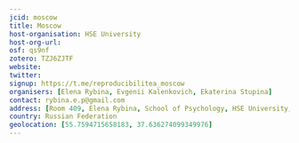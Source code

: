 ```yaml
---
jcid: moscow
title: Moscow
host-organisation: HSE University
host-org-url: 
osf: qs9nf
zotero: TZJ6ZJTF
website: 
twitter: 
signup: https://t.me/reproducibilitea_moscow
organisers: [Elena Rybina, Evgenii Kalenkovich, Ekaterina Stupina]
contact: rybina.e.p@gmail.com
address: [Room 409, Elena Rybina, School of Psychology, HSE University, 101000, Russia, Moscow, Armyanskiy per. 4, c2]
country: Russian Federation
geolocation: [55.7594715658183, 37.636274099349976]
---
```



